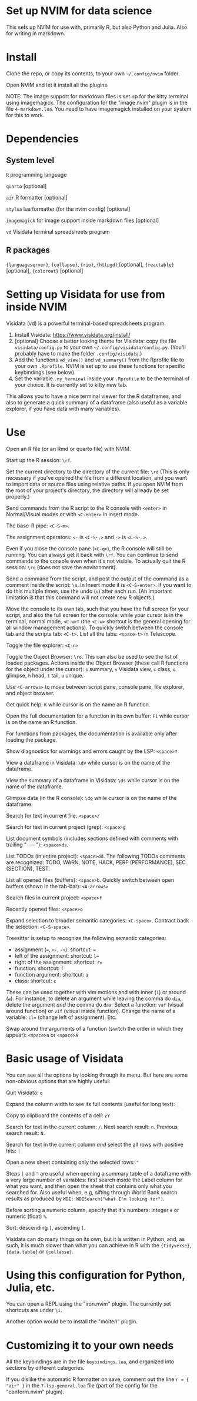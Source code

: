 # Set up NVIM for data science

This sets up NVIM for use with, primarily R, but also Python and Julia. Also for writing in markdown.

# Install

Clone the repo, or copy its contents, to your own `~/.config/nvim` folder.

Open NVIM and let it install all the plugins.

NOTE: The image support for markdown files is set up for the kitty terminal using imagemagick. The configuration for the "image.nvim" plugin is in the file `4-markdown.lua`. You need to have imagemagick installed on your system for this to work.

# Dependencies

## System level

`R` programming language

`quarto` [optional]

`air` R formatter [optional]

`stylua` lua formatter (for the nvim config) [optional]

`imagemagick` for image support inside markdown files [optional]

`vd` Visidata terminal spreadsheets program

## R packages

`{languageserver}`, `{collapse}`, `{rio}`, `{httpgd}` [optional], `{reactable}` [optional], `{colorout}` [optional]


# Setting up Visidata for use from inside NVIM

Visidata (vd) is a powerful terminal-based spreadsheets program. 

1. Install Visidata: <https://www.visidata.org/install/>
2. [optional] Choose a better looking theme for Visidata: copy the file `visidata/config.py` to your own `~/.config/visidata/config.py`. (You'll probably have to make the folder `.config/visidata`.)
3. Add the functions `vd_view()` and `vd_summary()` from the Rprofile file to your own `.Rprofile`. NVIM is set up to use these functions for specific keybindings (see below).
4. Set the variable `.my_terminal` inside your `.Rprofile` to be the terminal of your choice. It is currently set to kitty new tab.

This allows you to have a nice terminal viewer for the R dataframes, and also to generate a quick summary of a dataframe (also useful as a variable explorer, if you have data with many variables). 


# Use

Open an R file (or an Rmd or quarto file) with NVIM. 

Start up the R session: `\rf`.

Set the current directory to the directory of the current file: `\rd` (This is only necessary if you've opened the file from a different location, and you want to import data or source files using relative paths. If you open NVIM from the root of your project's directory, the directory will already be set properly.)

Send commands from the R script to the R console with `<enter>` in Normal/Visual modes or with `<C-enter>` in insert mode. 

The base-R pipe: `<C-S-m>`. 

The assignment operators: `<-` is `<C-S-,>` and `->` is `<C-S-.>`. 

Even if you close the console pane (`<C-q>`), the R console will still be running. You can always get it back with `\rf`. You can continue to send commands to the console even when it's not visible. To actually quit the R session: `\rq` (does not save the environment).

Send a command from the script, and post the output of the command as a comment inside the script: `\o`. In Insert mode it is `<C-S-enter>`. If you want to do this multiple times, use the undo (`u`) after each run. (An important limitation is that this command will not create new R objects.)

Move the console to its own tab, such that you have the full screen for your script, and also the full screen for the console: while your cursor is in the terminal, normal mode, `<C-w>T` (the `<C-w>` shortcut is the general opening for all window management actions). To quickly switch between the console tab and the scripts tab: `<C-t>`. List all the tabs: `<space-t>` in Telescope. 

Toggle the file explorer: `<C-n>`

Toggle the Object Browser: `\ro`. This can also be used to see the list of loaded packages. Actions inside the Object Browser (these call R functions for the object under the cursor): `s` summary, `v` Visidata view, `c` class, `g` glimpse, `h` head, `t` tail, `u` unique.

Use `<C-arrows>` to move between script pane, console pane, file explorer, and object browser.

Get quick help: `K` while cursor is on the name an R function. 

Open the full documentation for a function in its own buffer: `F1` while cursor is on the name an R function.

For functions from packages, the documentation is available only after loading the package.

Show diagnostics for warnings and errors caught by the LSP: `<space>?`

View a dataframe in Visidata: `\dv` while cursor is on the name of the dataframe.

View the summary of a dataframe in Visidata: `\ds` while cursor is on the name of the dataframe.

Glimpse data (in the R console): `\dg` while cursor is on the name of the dataframe.

Search for text in current file: `<space>/`

Search for text in current project (grep): `<space>g`

List document symbols (includes sections defined with comments with trailing "----"): `<space>ds`. 

List TODOs (in entire project): `<space>dd`. The following TODOs comments are recognized: TODO, WARN, NOTE, HACK, PERF (PERFORMANCE), SEC (SECTION), TEST.

List all opened files (buffers): `<space>b`. Quickly switch between open buffers (shown in the tab-bar): `<A-arrows>`

Search files in current project: `<space>f`

Recently opened files: `<space>o`

Expand selection to broader semantic categories: `<C-space>`. Contract back the selection: `<C-S-space>`.

Treesitter is setup to recognize the following semantic categories:

- assignment (`=`, `<-`, `->`): shortcut: `=`
- left of the assignment: shortcut: `l=`
- right of the assignment: shortcut: `r=`
- function: shortcut: `f`
- function argument: shortcut: `a`
- class: shortcut: `c`

These can be used together with vim motions and with inner (`i`) or around (`a`). For instance, to delete an argument while leaving the comma do `dia`, delete the argument _and_ the comma do `daa`. Select a function: `vaf` (visual around function) or `vif` (visual inside function). Change the name of a variable: `cl=` (change left of assignment). Etc.

Swap around the arguments of a function (switch the order in which they appear): `<space>a` or `<space>A`

# Basic usage of Visidata

You can see all the options by looking through its menu. But here are some non-obvious options that are highly useful:

Quit Visidata: `q`

Expand the column width to see its full contents (useful for long text): `_`

Copy to clipboard the contents of a cell: `zY`

Search for text in the current column: `/`. Next search result: `n`. Previous search result: `N`.

Search for text in the current column _and_ select the all rows with positive hits: `|`

Open a new sheet containing only the selected rows: `"`

Steps `|` and `"` are useful when opening a summary table of a dataframe with a very large number of variables: first search inside the Label column for what you want, and then open the sheet that contains only what you searched for. Also useful when, e.g, sifting through World Bank search results as produced by `WDI::WDISearch("what I'm looking for")`.

Before sorting a numeric column, specify that it's numbers: integer `#` or numeric (float) `%`. 

Sort: descending `]`, ascending `[`.

Visidata can do many things on its own, but it is written in Python, and, as such, it is much slower than what you can achieve in R with the `{tidyverse}`, `{data.table}` or `{collapse}`.

# Using this configuration for Python, Julia, etc.

You can open a REPL using the "iron.nvim" plugin. The currently set shortcuts are under `\i`.

Another option would be to install the "molten" plugin.

# Customizing it to your own needs

All the keybindings are in the file `keybindings.lua`, and organized into sections by different categories.

If you dislike the automatic R formatter on save, comment out the line `r = { "air" }` in the `7-lsp-general.lua` file (part of the config for the "conform.nvim" plugin).
